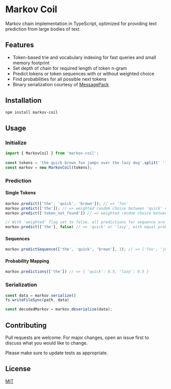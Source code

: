 # Markov Coil
Markov chain implementation in TypeScript, optimized for providing text prediction
from large bodies of text.

## Features
- Token-based trie and vocabulary indexing for fast queries and small memory footprint
- Set depth of chain for required length of token n-gram
- Predict tokens or token sequences with or without weighted choice
- Find probabilities for all possible next tokens
- Binary serialization courtesy of [MessagePack](https://github.com/msgpack/msgpack-javascript)

## Installation

```bash
npm install markov-coil
```

## Usage

### Initialize
```javascript
import { MarkovCoil } from 'markov-coil';
 
const tokens = 'the quick brown fox jumps over the lazy dog'.split(' ');
const markov = new MarkovCoil(tokens);
```

### Prediction

#### Single Tokens
```javascript
markov.predict(['the', 'quick', 'brown']); // => 'fox'
markov.predict(['the']); // => weighted random choice between 'quick' or 'lazy' (equal in this case)
markov.predict(['token_not_found']) // => weighted random choice between all tokens

// With 'weighted' flag set to false, all predictions for sequence are equally likely
markov.predict(['the'], false) // => 'quick' or 'lazy', with equal probability of being chosen
```

#### Sequences
```javascript
markov.predictSequence(['the', 'quick', 'brown'], 3); // => ['fox', 'jumps', 'over']
```

#### Probability Mapping
```javascript
markov.predictions(['the']) // => { 'quick': 0.5, 'lazy': 0.5 }
```

### Serialization
```javascript
const data = markov.serialize()
fs.writeFileSync(path, data)

const decodedMarkov = markov.deserialize(data);
```

## Contributing

Pull requests are welcome. For major changes, open an issue first
to discuss what you would like to change.

Please make sure to update tests as appropriate.

## License

[MIT](https://choosealicense.com/licenses/mit/)